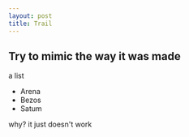 ```yaml
---
layout: post
title: Trail
---
```


## Try to mimic the way it was made

a list

* Arena
* Bezos
* Satum


<!--more-->


why? it just doesn't work